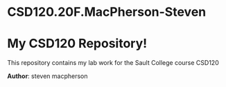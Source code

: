 # CSD120.20F.MacPherson-Steven
# My CSD120 Repository! 

This repository contains my lab work for the Sault College course CSD120 

**Author**: steven macpherson
